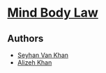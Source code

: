 # [Mind Body Law](https://www.mindbodylaw.com)

## Authors

* [Seyhan Van Khan](https://github.com/seyhanvankhan)
* [Alizeh Khan](https://github.com/alizehkhan)

